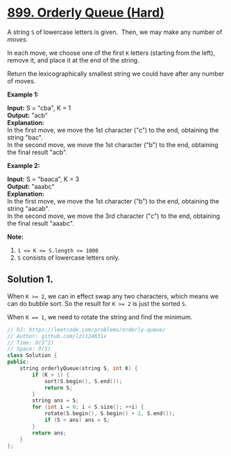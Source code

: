# [899. Orderly Queue (Hard)](https://leetcode.com/problems/orderly-queue/)

A string `S` of lowercase letters is given.  Then, we may make any number of _moves_.

In each move, we choose one of the first `K` letters (starting from the left), remove it, and place it at the end of the string.

Return the lexicographically smallest string we could have after any number of moves.

**Example 1:**

**Input:** S = "cba", K = 1  
**Output:** "acb"  
**Explanation:**   
In the first move, we move the 1st character ("c") to the end, obtaining the string "bac".  
In the second move, we move the 1st character ("b") to the end, obtaining the final result "acb".

**Example 2:**

**Input:** S = "baaca", K = 3  
**Output:** "aaabc"  
**Explanation:**   
In the first move, we move the 1st character ("b") to the end, obtaining the string "aacab".  
In the second move, we move the 3rd character ("c") to the end, obtaining the final result "aaabc".

**Note:**

1.  `1 <= K <= S.length <= 1000`
2.  `S` consists of lowercase letters only.

## Solution 1.

When `K >= 2`, we can in effect swap any two characters, which means we can do bubble sort. So the result for `K >= 2` is just the sorted `S`.

When `K == 1`, we need to rotate the string and find the minimum.

```cpp
// OJ: https://leetcode.com/problems/orderly-queue/
// Author: github.com/lzl124631x
// Time: O(S^2)
// Space: O(S)
class Solution {
public:
    string orderlyQueue(string S, int K) {
        if (K > 1) {
            sort(S.begin(), S.end());
            return S;
        }
        string ans = S;
        for (int i = 0; i < S.size(); ++i) {
            rotate(S.begin(), S.begin() + 1, S.end());
            if (S < ans) ans = S;
        }
        return ans;
    }
};
```